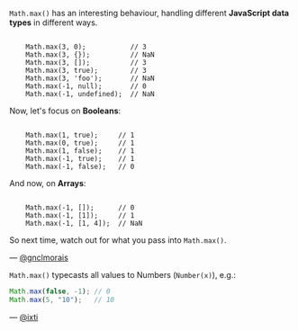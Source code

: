 `Math.max()` has an interesting behaviour, handling different **JavaScript data
types** in different ways.

<code>
    Math.max(3, 0);           // 3
    Math.max(3, {});          // NaN
    Math.max(3, []);          // 3
    Math.max(3, true);        // 3
    Math.max(3, 'foo');       // NaN
    Math.max(-1, null);       // 0
    Math.max(-1, undefined);  // NaN
</code>

Now, let's focus on **Booleans**:

<code>
    Math.max(1, true);     // 1
    Math.max(0, true);     // 1
    Math.max(1, false);    // 1
    Math.max(-1, true);    // 1
    Math.max(-1, false);   // 0
</code>

And now, on **Arrays**:

<code>
    Math.max(-1, []);      // 0
    Math.max(-1, [1]);     // 1
    Math.max(-1, [1, 4]);  // NaN
</code>

So next time, watch out for what you pass into `Math.max()`.

— [@gnclmorais](http://gnclmorais.com/gnclmorais)


`Math.max()` typecasts all values to Numbers (`Number(x)`), e.g.:

``` javascript
Math.max(false, -1); // 0
Math.max(5, "10");   // 10
```

— [@ixti](http://ixti.net)
